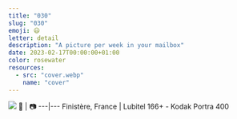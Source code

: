 ```yaml
---
title: "030"
slug: "030"
emoji: 😃
letter: detail
description: "A picture per week in your mailbox"
date: 2023-02-17T00:00:00+01:00
color: rosewater
resources:
  - src: "cover.webp"
    name: "cover"
---
```

![](cover)
📍 | 📷
---|---
Finistère, France | Lubitel 166+ - Kodak Portra 400
